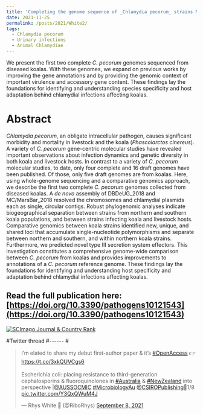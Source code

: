 ```yaml
---
title: 'Completing the genome sequence of _Chlamydia pecorum_ strains MC/MarsBar and DBDeUG: New insights into this enigmatic koala (_Phascolarctos cinereus_) pathogen'
date: 2021-11-25
permalink: /posts/2021/White2/
tags:
  - Chlamydia pecorum
  - Urinary infections
  - Animal Chlamydiae
---
```


We present the first two complete _C. pecorum_ genomes sequenced from diseased koalas. With these genomes, we expand on previous works by improving the gene annotations and by providing the genomic context of important virulence and accessory gene content. These findings lay the foundations for identifying and understanding species specificity and host adaptation behind chlamydial infections affecting koalas.

Abstract
======
_Chlamydia pecorum_, an obligate intracellular pathogen, causes significant morbidity and mortality in livestock and the koala (_Phascolarctos cinereus_). A variety of _C. pecorum_ gene-centric molecular studies have revealed important observations about infection dynamics and genetic diversity in both koala and livestock hosts. In contrast to a variety of _C. pecorum_ molecular studies, to date, only four complete and 16 draft genomes have been published. Of those, only five draft genomes are from koalas. Here, using whole-genome sequencing and a comparative genomics approach, we describe the first two complete _C. pecorum_ genomes collected from diseased koalas. A _de novo_ assembly of DBDeUG_2018 and MC/MarsBar_2018 resolved the chromosomes and chlamydial plasmids each as single, circular contigs. Robust phylogenomic analyses indicate biogeographical separation between strains from northern and southern koala populations, and between strains infecting koala and livestock hosts. Comparative genomics between koala strains identified new, unique, and shared loci that accumulate single-nucleotide polymorphisms and separate between northern and southern, and within northern koala strains. Furthermore, we predicted novel type III secretion system effectors. This investigation constitutes a comprehensive genome-wide comparison between _C. pecorum_ from koalas and provides improvements to annotations of a _C. pecorum_ reference genome. These findings lay the foundations for identifying and understanding host specificity and adaptation behind chlamydial infections affecting koalas.


Read the full publication here: [https://doi.org/10.3390/pathogens10121543](https://doi.org/10.3390/pathogens10121543)
------

<a href="https://www.scimagojr.com/journalsearch.php?q=21100337905&amp;tip=sid&amp;exact=no" title="SCImago Journal &amp; Country Rank"><img border="0" src="https://www.scimagojr.com/journal_img.php?id=21100337905" alt="SCImago Journal &amp; Country Rank"  /></a>


#Twitter thread
#------
#<blockquote class="twitter-tweet"><p lang="en" dir="ltr">I’m elated to share my debut first-author paper &amp; it’s <a href="https://twitter.com/hashtag/OpenAccess?src=hash&amp;ref_src=twsrc%5Etfw">#OpenAccess</a> 👉 <a href="https://t.co/3xkQUVCgs6">https://t.co/3xkQUVCgs6</a><br><br>Escherichia coli: placing resistance to third-generation cephalosporins &amp; fluoroquinolones in <a href="https://twitter.com/hashtag/Australia?src=hash&amp;ref_src=twsrc%5Etfw">#Australia</a> &amp; <a href="https://twitter.com/hashtag/NewZealand?src=hash&amp;ref_src=twsrc%5Etfw">#NewZealand</a> into perspective |<a href="https://twitter.com/AUSSOCMIC?ref_src=twsrc%5Etfw">@AUSSOCMIC</a> <a href="https://twitter.com/hashtag/MicrobiologyAu?src=hash&amp;ref_src=twsrc%5Etfw">#MicrobiologyAu</a> <a href="https://twitter.com/CSIROPublishing?ref_src=twsrc%5Etfw">@CSIROPublishing</a>🧵1/8 <a href="https://t.co/Y3QxQWuM4J">pic.twitter.com/Y3QxQWuM4J</a></p>&mdash; Rhys White 🧬 (@RiboRhys) <a href="https://twitter.com/RiboRhys/status/1435454254597042177?ref_src=twsrc%5Etfw">September 8, 2021</a></blockquote> <script async src="https://platform.twitter.com/widgets.js" charset="utf-8"></script>
